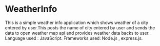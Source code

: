 # WeatherInfo
This is a simple weather info application which shows weather of a city entered by user.This posts the name of city entered by user and sends the data to open weather map api and provides weather data backs to user.
Language  used : JavaScript.
Frameworks used: Node.js , express.js.
